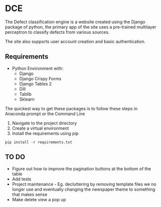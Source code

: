   # DCE

  The Defect classification engine is a website created using the Django package of python, the primary app of the site uses a pre-trained multilayer perceptron to classify defects from various sources.

  The site also supports user account creation and basic authentication.

  ## Requirements

  * Python Environment with:
    * Django
    * Django Crispy Forms
    * Django Tables 2
    * Dill
    * Tablib
    * Sklearn
    
  The quickest way to get these packages is to follow these steps in Anaconda prompt or the Command Line
  
  1. Navigate to the project directory
  2. Create a virtual environment
  3. Install the requirements using pip
  
  ```
  pip install -r requirements.txt
  ```

   ## TO DO

   * Figure out how to improve the pagination buttons at the bottom of the table
   * Add tests
   * Project maintenance - Eg. decluttering by removing template files we no longer use and eventually changing the newspaper theme to something that makes sense
   * Make delete view a pop up
